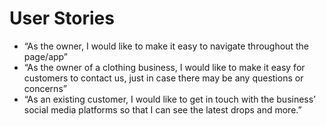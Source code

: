 # User Stories
* “As the owner, I would like to make it easy to navigate throughout the page/app”
* “As the owner of a clothing business, I would like to make it easy for customers to contact us, just in case there may be any questions or concerns”
* “As an existing customer, I would like to get in touch with the business’ social media platforms so that I can see the latest drops and more.”
